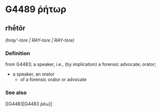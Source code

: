 # G4489 ῥήτωρ

## rhḗtōr

_(hray'-tore | RAY-tore | RAY-tore)_

### Definition

from G4483; a speaker, i.e., (by implication) a forensic advocate; orator; 

- a speaker, an orator
  - of a forensic orator or advocate

### See also

[[G4483|G4483 ῥέω]]
